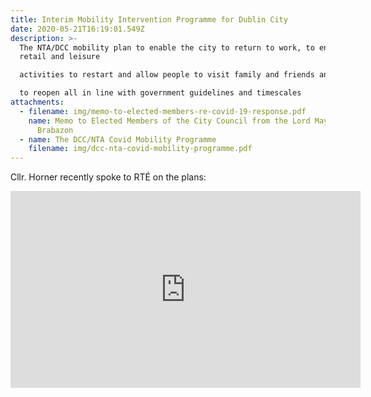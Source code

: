 ```yaml
---
title: Interim Mobility Intervention Programme for Dublin City
date: 2020-05-21T16:19:01.549Z
description: >-
  The NTA/DCC mobility plan to enable the city to return to work, to enable
  retail and leisure

  activities to restart and allow people to visit family and friends and, in time, schools and colleges

  to reopen all in line with government guidelines and timescales
attachments:
  - filename: img/memo-to-elected-members-re-covid-19-response.pdf
    name: Memo to Elected Members of the City Council from the Lord Mayor, Tom
      Brabazon
  - name: The DCC/NTA Covid Mobility Programme
    filename: img/dcc-nta-covid-mobility-programme.pdf
---
```

Cllr. Horner recently spoke to RTÉ on the plans:

<iframe width="560" height="315" src="https://www.youtube.com/embed/yLuj7yJzlSA" frameborder="0" allow="accelerometer; autoplay; encrypted-media; gyroscope; picture-in-picture" allowfullscreen></iframe>